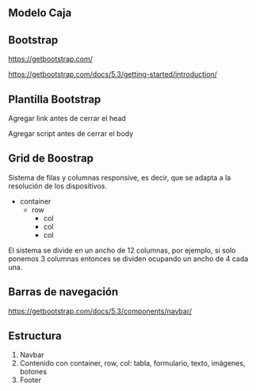 

## Modelo Caja



## Bootstrap

https://getbootstrap.com/

https://getbootstrap.com/docs/5.3/getting-started/introduction/

## Plantilla Bootstrap

Agregar link antes de cerrar el head

Agregar script antes de cerrar el body

## Grid de Boostrap

Sistema de filas y columnas responsive, es decir, que se adapta a la resolución de los dispositivos.

* container
    * row
        * col
        * col
        * col

El sistema se divide en un ancho de 12 columnas, por ejemplo, si solo ponemos 3 columnas entonces se dividen ocupando un ancho de 4 cada una. 

## Barras de navegación

https://getbootstrap.com/docs/5.3/components/navbar/


## Estructura

1. Navbar
2. Contenido con container, row, col: tabla, formulario, texto, imágenes, botones
3. Footer